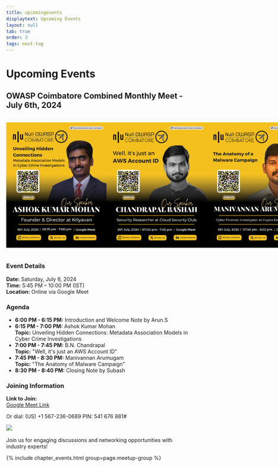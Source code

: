 ```yaml
---
title: upcomingevents
displaytext: Upcoming Events
layout: null
tab: true
order: 3
tags: next-tag
---
```


# Upcoming Events

## OWASP Coimbatore Combined Monthly Meet - July 6th, 2024

<br>
<div style="display: flex; justify-content: space-between;">
  <img src="assets/images/events/Ashok_Kumar_Mohan_Event_6_7_2024.jpeg" width="270" height="337.5">
  <img src="assets/images/events/Chandrapal_Bashah_Event_6_7_2024.png" width="270" height="337.5">
  <img src="assets/images/events/Manivannan_Arumugam_Event_6_7_2024.jpeg" width="270" height="337.5">
</div>
<br>

### Event Details
**Date:** Saturday, July 6, 2024  
**Time:** 5:45 PM – 10:00 PM (IST)  
**Location:** Online via Google Meet

### Agenda
- **6:00 PM - 6:15 PM:** Introduction and Welcome Note by Arun.S
- **6:15 PM - 7:00 PM:** Ashok Kumar Mohan  
  **Topic:** Unveiling Hidden Connections: Metadata Association Models in Cyber Crime Investigations
- **7:00 PM - 7:45 PM:** B.N. Chandrapal  
  **Topic:** "Well, it's just an AWS Account ID"
- **7:45 PM - 8:30 PM:** Manivannan Arumugam  
  **Topic:** "The Anatomy of Malware Campaign"
- **8:30 PM - 8:40 PM:** Closing Note by Subash

### Joining Information
**Link to Join:**  
[Google Meet Link](https://meet.google.com/wbo-awfg-ytc)  

Or dial: (US) +1 567-236-0689 PIN: 541 676 881#

<a target="_blank" href="https://calendar.google.com/calendar/event?action=TEMPLATE&amp;tmeid=MnM0YnVnOHI2anZlMGdjcGRldTIyNWRsNHYgYXJ1bi5zYXJhdmFuYW5Ab3dhc3Aub3Jn&amp;tmsrc=arun.saravanan%40owasp.org"><img border="0" src="https://www.google.com/calendar/images/ext/gc_button1_en.gif"></a>

Join us for engaging discussions and networking opportunities with industry experts!


{% include chapter_events.html group=page.meetup-group %}

